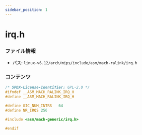 ```yaml
---
sidebar_position: 1
---
```

# irq.h

### ファイル情報

- パス: `linux-v6.12/arch/mips/include/asm/mach-ralink/irq.h`

### コンテンツ

```h
/* SPDX-License-Identifier: GPL-2.0 */
#ifndef __ASM_MACH_RALINK_IRQ_H
#define __ASM_MACH_RALINK_IRQ_H

#define GIC_NUM_INTRS	64
#define NR_IRQS 256

#include <asm/mach-generic/irq.h>

#endif

```
